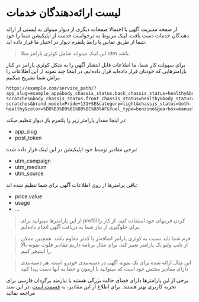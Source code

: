 # لیست ارائه‌دهندگان خدمات

از صفحه مدیریت آگهی یا احتمالا صفحات دیگری از دیوار میتوان به لیستی از ارائه دهندگان خدمات دست یافت. لینک مربوط به درخواست خدمت از اپلیکیشن شما را خود شما از طریق تماس با رابط پلتفرم دیوار در اختیار ما قرار داده اید.

> این لینک میتواند شامل کوئری پارامز مثلا utm باشد.

برای سهولت کار شما، ما اطلاعات قابل انتشار آگهی را به شکل کوئری پارامز در کنار پارامترهایی که خودتان قرار داده‌اید قرار داده‌ایم. در اینجا چند نمونه از این اطلاعات را براش شما تشریح میکنیم.

```http
https://example.com/service_path/?app_slug=example_app&body_chassis_status.back_chassis_status=healthy&body_chassis_status.body_status=some-scratches&body_chassis_status.front_chassis_status=healthy&body_status=some-scratches&brand_model=Pride+131+SE&category=light&chassis_status=both-healthy&color=%D8%B3%D9%81%DB%8C%D8%AF&fuel_type=benzine&gearbox=manual&motor_status=healthy&new_price=203000000.000000&post_token=QZk4AH_B&prefilled_title=%D9%BE%D8%B1%D8%A7%DB%8C%D8%AF+131+SE%D8%8C+%D9%85%D8%AF%D9%84+%DB%B1%DB%B3%DB%B9%DB%B2&price.mode=%D9%85%D9%82%D8%B7%D9%88%D8%B9&price.value=203000000.000000&third_party_insurance_deadline=11&usage=256000.000000&utm_campaign=inspection_26aug&utm_medium=admanagement&utm_source=divar&year=%DB%B1%DB%B3%DB%B9%DB%B2
```

در اینجا مقدار پارامتر زیر را پلتفرم باز دیوار تنظیم میکند:
- app_slug
- post_token

برخی مقادیر توسط خود اپلیکیشن در این لینک قرار داده شده:
- utm_campaign
- utm_medium
- utm_source

باقی پرامترها از روی اطلاعات آگهی برای شما تنظیم شده اند:
- price.value
- usage
- ...

> از این پارامترها میتوانید برای prefill کردن فرمهای خود استفاده کنید. از کار را برای جلوگیری از نیاز شما به دریافت آگهی انجام داده‌ایم.

> فرم شما باید نسبت به کوئری پارامز اضافه‌تر یا کمتر مقاوم باشد. همچنین ممکن از تایپ ولیو یک پارامتر تغییر کند. برای مثال برنامه داریم مقادیر فلوت نمونه بالا را اینتیجر کنیم.

> این مثال ارائه شده برای یک نمونه آگهی در دسته‌بندی خودرو است. هر دسته‌بندی دارای مقادیر مختص خود است که میتوانید با آزمون و خطا به آنها دست پیدا کنید

برخی از این پارامتر‌ها دارای فضای حالت بزرگی هستند یا نیازمند برگردان فارسی برای تجربه کاربری بهتر هستند. برای اطلاع از این مقادیر، به
 [قسمت است](../assets/ReadMe.md)
 .در این سند مراجعه نمائید
